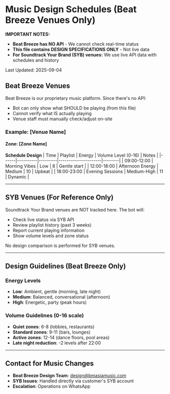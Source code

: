 # Music Design Schedules (Beat Breeze Venues Only)

**IMPORTANT NOTES:**
- **Beat Breeze has NO API** - We cannot check real-time status
- **This file contains DESIGN SPECIFICATIONS ONLY** - Not live data
- **For Soundtrack Your Brand (SYB) venues:** We use live API data with schedules and history

Last Updated: 2025-09-04

## Beat Breeze Venues

Beat Breeze is our proprietary music platform. Since there's no API:
- Bot can only show what SHOULD be playing (from this file)
- Cannot verify what IS actually playing
- Venue staff must manually check/adjust on-site

### Example: [Venue Name]
#### Zone: [Zone Name]

**Schedule Design**
| Time | Playlist | Energy | Volume Level (0-16) | Notes |
|------|----------|---------|---------------------|--------|
| 09:00-12:00 | Morning Vibes | Low | 8 | Gentle start |
| 12:00-18:00 | Afternoon Energy | Medium | 10 | Upbeat |
| 18:00-23:00 | Evening Sessions | Medium-High | 11 | Dynamic |

---

## SYB Venues (For Reference Only)

Soundtrack Your Brand venues are NOT tracked here. The bot will:
- Check live status via SYB API
- Review playlist history (past 3 weeks)
- Report current playing information
- Show volume levels and zone status

No design comparison is performed for SYB venues.

---

## Design Guidelines (Beat Breeze Only)

### Energy Levels
- **Low**: Ambient, gentle (morning, late night)
- **Medium**: Balanced, conversational (afternoon)
- **High**: Energetic, party (peak hours)

### Volume Guidelines (0-16 scale)
- **Quiet zones**: 6-8 (lobbies, restaurants)
- **Standard zones**: 9-11 (bars, lounges)  
- **Active zones**: 12-14 (dance floors, pool areas)
- **Late night reduction**: -2 levels after 22:00

---

## Contact for Music Changes
- **Beat Breeze Design Team**: design@bmasiamusic.com
- **SYB Issues**: Handled directly via customer's SYB account
- **Escalation**: Operations on WhatsApp